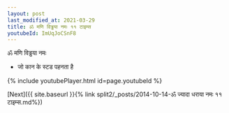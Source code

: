 ```yaml
---
layout: post
last_modified_at: 2021-03-29
title: ॐ मणि विड्ढया नमः ११ टाइम्स
youtubeId: ImUqJoCSnF8
---
```

 
 
 ॐ मणि विड्ढया नमः  
 
 -  जो कान के स्टड पहनता है 
 
  
 
  
 
 
 
 
 
 


{% include youtubePlayer.html id=page.youtubeId %}
 
[Next]({{ site.baseurl }}{% link  split2/_posts/2014-10-14-ॐ ज्यादा धराया नमः ११ टाइम्स.md%})
 
